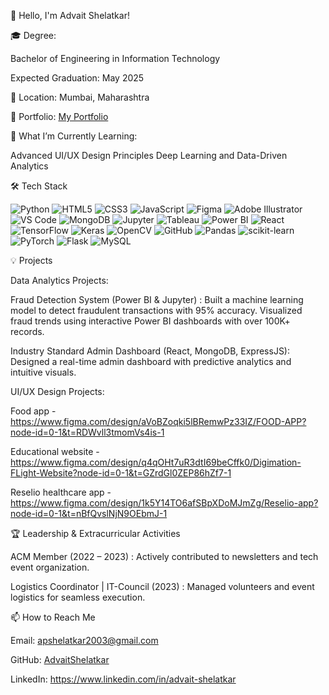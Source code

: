 👋 Hello, I'm Advait Shelatkar!

🎓 Degree:

Bachelor of Engineering in Information Technology
  
  Expected Graduation: May 2025

📍 Location:
Mumbai, Maharashtra

🔗 Portfolio:
[My Portfolio](https://advaitshelatkar.framer.website/)

🌱 What I’m Currently Learning:

Advanced UI/UX Design Principles
Deep Learning and Data-Driven Analytics


🛠️ Tech Stack

![Python](https://img.shields.io/badge/-Python-3776AB?style=for-the-badge&logo=python&logoColor=white)
![HTML5](https://img.shields.io/badge/-HTML5-E34F26?style=for-the-badge&logo=html5&logoColor=white)
![CSS3](https://img.shields.io/badge/-CSS3-1572B6?style=for-the-badge&logo=css3&logoColor=white)
![JavaScript](https://img.shields.io/badge/-JavaScript-F7DF1E?style=for-the-badge&logo=javascript&logoColor=black)
![Figma](https://img.shields.io/badge/-Figma-F24E1E?style=for-the-badge&logo=figma&logoColor=white)
![Adobe Illustrator](https://img.shields.io/badge/-Adobe%20Illustrator-FF9A00?style=for-the-badge&logo=adobe-illustrator&logoColor=white)
![VS Code](https://img.shields.io/badge/-VS%20Code-0078D4?style=for-the-badge&logo=visual-studio-code&logoColor=white)
![MongoDB](https://img.shields.io/badge/-MongoDB-47A248?style=for-the-badge&logo=mongodb&logoColor=white)
![Jupyter](https://img.shields.io/badge/-Jupyter-F37626?style=for-the-badge&logo=jupyter&logoColor=white)
![Tableau](https://img.shields.io/badge/-Tableau-E97627?style=for-the-badge&logo=tableau&logoColor=white)
![Power BI](https://img.shields.io/badge/-Power%20BI-F2C811?style=for-the-badge&logo=power-bi&logoColor=black)
![React](https://img.shields.io/badge/-React-61DAFB?style=for-the-badge&logo=react&logoColor=black)
![TensorFlow](https://img.shields.io/badge/-TensorFlow-FF6F00?style=for-the-badge&logo=tensorflow&logoColor=white)
![Keras](https://img.shields.io/badge/-Keras-D00000?style=for-the-badge&logo=keras&logoColor=white)
![OpenCV](https://img.shields.io/badge/-OpenCV-5C3EE8?style=for-the-badge&logo=opencv&logoColor=white)
![GitHub](https://img.shields.io/badge/-GitHub-181717?style=for-the-badge&logo=github&logoColor=white)
![Pandas](https://img.shields.io/badge/-Pandas-150458?style=for-the-badge&logo=pandas&logoColor=white)
![scikit-learn](https://img.shields.io/badge/-scikit--learn-F7931E?style=for-the-badge&logo=scikit-learn&logoColor=white)
![PyTorch](https://img.shields.io/badge/-PyTorch-EE4C2C?style=for-the-badge&logo=pytorch&logoColor=white)
![Flask](https://img.shields.io/badge/-Flask-000000?style=for-the-badge&logo=flask&logoColor=white)
![MySQL](https://img.shields.io/badge/-MySQL-4479A1?style=for-the-badge&logo=mysql&logoColor=white)


💡 Projects

Data Analytics Projects:

Fraud Detection System (Power BI & Jupyter) :
Built a machine learning model to detect fraudulent transactions with 95% accuracy.
Visualized fraud trends using interactive Power BI dashboards with over 100K+ records.

Industry Standard Admin Dashboard (React, MongoDB, ExpressJS):
Designed a real-time admin dashboard with predictive analytics and intuitive visuals.


UI/UX Design Projects:

Food app - 
https://www.figma.com/design/aVoBZoqki5lBRemwPz33IZ/FOOD-APP?node-id=0-1&t=RDWvll3tmomVs4is-1 

Educational website -
https://www.figma.com/design/q4qOHt7uR3dtI69beCffk0/Digimation-FLight-Website?node-id=0-1&t=GZrdGl0ZEP86hZf7-1 

Reselio healthcare app -
https://www.figma.com/design/1k5Y14TO6afSBpXDoMJmZg/Reselio-app?node-id=0-1&t=nBfQvslNjN9OEbmJ-1  


🏆 Leadership & Extracurricular Activities

ACM Member (2022 – 2023) :
Actively contributed to newsletters and tech event organization.

Logistics Coordinator | IT-Council (2023) :
Managed volunteers and event logistics for seamless execution.


📫 How to Reach Me

Email: apshelatkar2003@gmail.com

GitHub: [AdvaitShelatkar](https://github.com/AdvaitShelatkar)

LinkedIn: [https://www.linkedin.com/in/advait-shelatkar ](https://www.linkedin.com/in/advait-shelatkar) 
<!---
AdvaitShelatkar/AdvaitShelatkar is a ✨ special ✨ repository because its `README.md` (this file) appears on your GitHub profile.
You can click the Preview link to take a look at your changes.
--->
